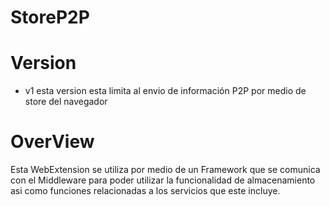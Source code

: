 StoreP2P
================================

# Version
- v1 esta version esta limita al envio de información P2P por medio de store del navegador

# OverView

Esta WebExtension se utiliza por medio de un Framework que se comunica con el Middleware para poder utilizar la funcionalidad de almacenamiento asi como funciones relacionadas a los servicios que este incluye.
